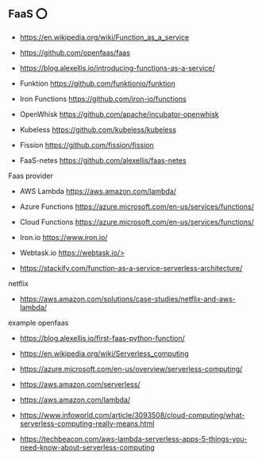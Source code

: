## FaaS  :o:

* <https://en.wikipedia.org/wiki/Function_as_a_service>
* <https://github.com/openfaas/faas>
* <https://blog.alexellis.io/introducing-functions-as-a-service/>

* Funktion  <https://github.com/funktionio/funktion>
* Iron Functions <https://github.com/iron-io/functions>
* OpenWhisk <https://github.com/apache/incubator-openwhisk>
* Kubeless <https://github.com/kubeless/kubeless>
* Fission <https://github.com/fission/fission>
* FaaS-netes <https://github.com/alexellis/faas-netes>

Faas provider

* AWS Lambda <https://aws.amazon.com/lambda/>
* Azure Functions <https://azure.microsoft.com/en-us/services/functions/>
* Cloud Functions <https://azure.microsoft.com/en-us/services/functions/>
* Iron.io <https://www.iron.io/>
* Webtask.io https://webtask.io/>



* <https://stackify.com/function-as-a-service-serverless-architecture/>

netflix

* <https://aws.amazon.com/solutions/case-studies/netflix-and-aws-lambda/>


example openfaas
* <https://blog.alexellis.io/first-faas-python-function/>

* <https://en.wikipedia.org/wiki/Serverless_computing>


* <https://azure.microsoft.com/en-us/overview/serverless-computing/>
* <https://aws.amazon.com/serverless/>
* <https://aws.amazon.com/lambda/>
* <https://www.infoworld.com/article/3093508/cloud-computing/what-serverless-computing-really-means.html>

* <https://techbeacon.com/aws-lambda-serverless-apps-5-things-you-need-know-about-serverless-computing>


